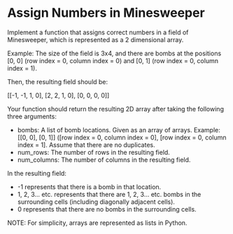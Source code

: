# Assign Numbers in Minesweeper

Implement a function that assigns correct numbers in a field of Minesweeper, which is represented as a 2 dimensional array.

Example: The size of the field is 3x4, and there are bombs at the positions [0, 0] (row index = 0, column index = 0) and [0, 1] (row index = 0, column index = 1).

Then, the resulting field should be:

[[-1, -1, 1, 0], [2, 2, 1, 0], [0, 0, 0, 0]]

Your function should return the resulting 2D array after taking the following three arguments:
- bombs: A list of bomb locations.  Given as an array of arrays.  Example: [[0, 0], [0, 1]] ([row index = 0, column index = 0], [row index = 0, column index = 1].  Assume that there are no duplicates.
- num_rows: The number of rows in the resulting field.
- num_columns: The number of columns in the resulting field.

In the resulting field:
- -1 represents that there is a bomb in that location.
- 1, 2, 3... etc. represents that there are 1, 2, 3... etc. bombs in the surrounding cells (including diagonally adjacent cells).
- 0 represents that there are no bombs in the surrounding cells.


NOTE: For simplicity, arrays are represented as lists in Python.
